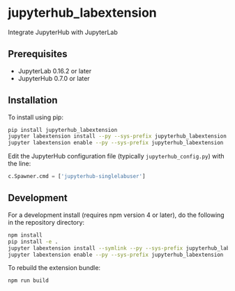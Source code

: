 # jupyterhub_labextension

Integrate JupyterHub with JupyterLab


## Prerequisites

* JupyterLab 0.16.2 or later
* JupyterHub 0.7.0 or later

## Installation

To install using pip:

```bash
pip install jupyterhub_labextension
jupyter labextension install --py --sys-prefix jupyterhub_labextension
jupyter labextension enable --py --sys-prefix jupyterhub_labextension
```

Edit the JupyterHub configuration file (typically ``jupyterhub_config.py``) with
the line:

```python
c.Spawner.cmd = ['jupyterhub-singlelabuser']
```

## Development

For a development install (requires npm version 4 or later), do the following in the repository directory:

```bash
npm install
pip install -e .
jupyter labextension install --symlink --py --sys-prefix jupyterhub_labextension
jupyter labextension enable --py --sys-prefix jupyterhub_labextension
```

To rebuild the extension bundle:

```bash
npm run build
```

